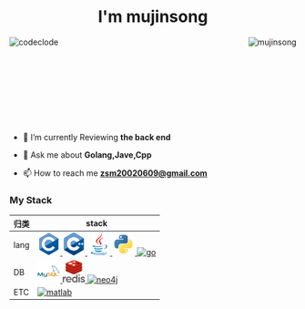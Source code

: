 
<h1 align="center">I'm mujinsong</h1><img align="left" src="https://github-stats.ubrong.com/api?username=mujinsong&show_icons=true&locale=en&theme=gruvbox" alt="codeclode" />
<img align="right" src="https://github-stats.ubrong.com/api/top-langs?username=mujinsong&show_icons=true&locale=en&layout=compact&theme=gruvbox" alt="mujinsong"/>

<br><br><br><br><br><br><br><br><br>
- 🌱 I’m currently Reviewing **the back end**

- 💬 Ask me about **Golang,Jave,Cpp**

- 📫 How to reach me **zsm20020609@gmail.com**
<h3 align="left">My Stack</h3>
<table style="display:inline" width="100%">
  <thead>
    <tr>
     <th>归类</th>
     <th>stack</th>
    </tr>
  </thead>
  <tbody>
    <tr>
      <td>lang</td>
      <td> <a href="https://www.cprogramming.com/" target="_blank" rel="noreferrer"> <img src="https://raw.githubusercontent.com/devicons/devicon/master/icons/c/c-original.svg" alt="c" width="40" height="40"/> </a> <a href="https://www.w3schools.com/cpp/" target="_blank" rel="noreferrer"> <img src="https://raw.githubusercontent.com/devicons/devicon/master/icons/cplusplus/cplusplus-original.svg" alt="cplusplus" width="40" height="40"/> </a> <a href="https://www.java.com" target="_blank" rel="noreferrer"> <img src="https://raw.githubusercontent.com/devicons/devicon/master/icons/java/java-original.svg" alt="java" width="40" height="40"/> <a href="https://www.python.org" target="_blank" rel="noreferrer"> <img src="https://raw.githubusercontent.com/devicons/devicon/master/icons/python/python-original.svg" alt="python" width="40" height="40"/> </a> <a href="https://www.go.dev/" target="_blank" rel="noreferrer"> <img src="https://github.com/mujinsong/mujinsong/assets/44770623/a9202800-ba21-404f-b4b8-db44f4619966" alt="go" width="40" height="40"/> </a> </td>
    </tr>
    <tr>
      <td>DB</td>
      <td> <a href="https://www.mysql.com/" target="_blank" rel="noreferrer"> <img src="https://raw.githubusercontent.com/devicons/devicon/master/icons/mysql/mysql-original-wordmark.svg" alt="mysql" width="40" height="40"/> </a> <a href="https://redis.io" target="_blank" rel="noreferrer"> <img src="https://raw.githubusercontent.com/devicons/devicon/master/icons/redis/redis-original-wordmark.svg" alt="redis" width="40" height="40"/> </a> <a href="https://neo4j.com/" target="_blank" rel="noreferrer"> <img src="https://dist.neo4j.com/wp-content/uploads/20230926084108/Logo_FullColor_RGB_TransBG.svg" alt="neo4j" width="40" height="40"/> </a> </td>
    </tr>
    <tr>
      <td>ETC</td>
      <td><a href="https://www.mathworks.com/" target="_blank" rel="noreferrer"> <img src="https://upload.wikimedia.org/wikipedia/commons/2/21/Matlab_Logo.png" alt="matlab" width="40" height="40"/> </a> 
      </td>
    </tr>
  </tbody>
</table>
